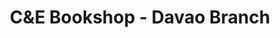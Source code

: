 ---
title: "C&E Bookshop - Davao Branch"
url: /davao-city/cunde-bookshop-davao-branch/
shop: Bücher
---